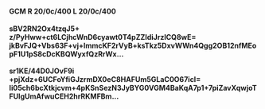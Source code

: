 #### GCM R 20/0c/400 L 20/0c/400
**sBV2RN2Ox4tzqJ5+**<br/>**z/PyHww+ct6LCjhcWnD6cyawt0T4pZZIdiJrzlCQ8wE=**<br/>**jkBvFJQ+Vbs63F+vj+ImmcKF2rVyB+ksTkz5DxvWWn4Qgg2OB12nfMEopF1U1pS8cDcKBQWyxfQzRrWx...**<br/><br/>
**sr1KE/44D0JOvF9i**<br/>**+pjXdz+6UCFoYfiGJzrmDX0eC8HAFUm5GLaC0O67icI=**<br/>**Ii05ch6bcXtkjcvm+4pKSnSezN3JyBYG0VGM4BaKqA7p1+7piZavXqwjoTFUIgUmAfwuCEH2hrRKMFBm...**
